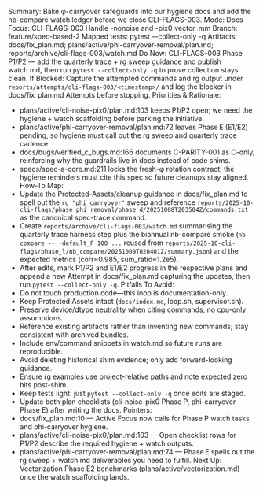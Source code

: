 Summary: Bake φ-carryover safeguards into our hygiene docs and add the nb-compare watch ledger before we close CLI-FLAGS-003.
Mode: Docs
Focus: CLI-FLAGS-003 Handle -nonoise and -pix0_vector_mm
Branch: feature/spec-based-2
Mapped tests: pytest --collect-only -q
Artifacts: docs/fix_plan.md; plans/active/phi-carryover-removal/plan.md; reports/archive/cli-flags-003/watch.md
Do Now: CLI-FLAGS-003 Phase P1/P2 — add the quarterly trace + rg sweep guidance and publish watch.md, then run `pytest --collect-only -q` to prove collection stays clean.
If Blocked: Capture the attempted commands and rg output under `reports/attempts/cli-flags-003/<timestamp>/` and log the blocker in docs/fix_plan.md Attempts before stopping.
Priorities & Rationale:
- plans/active/cli-noise-pix0/plan.md:103 keeps P1/P2 open; we need the hygiene + watch scaffolding before parking the initiative.
- plans/active/phi-carryover-removal/plan.md:72 leaves Phase E (E1/E2) pending, so hygiene must call out the rg sweep and quarterly trace cadence.
- docs/bugs/verified_c_bugs.md:166 documents C-PARITY-001 as C-only, reinforcing why the guardrails live in docs instead of code shims.
- specs/spec-a-core.md:211 locks the fresh-φ rotation contract; the hygiene reminders must cite this spec so future cleanups stay aligned.
How-To Map:
- Update the Protected-Assets/cleanup guidance in docs/fix_plan.md to spell out the `rg "phi_carryover"` sweep and reference `reports/2025-10-cli-flags/phase_phi_removal/phase_d/20251008T203504Z/commands.txt` as the canonical spec-trace command.
- Create `reports/archive/cli-flags-003/watch.md` summarising the quarterly trace harness step plus the biannual nb-compare smoke (`nb-compare -- -default_F 100 ...` reused from `reports/2025-10-cli-flags/phase_l/nb_compare/20251009T020401Z/summary.json`) and the expected metrics (corr≈0.985, sum_ratio≈1.2e5).
- After edits, mark P1/P2 and E1/E2 progress in the respective plans and append a new Attempt in docs/fix_plan.md capturing the updates, then run `pytest --collect-only -q`.
Pitfalls To Avoid:
- Do not touch production code—this loop is documentation-only.
- Keep Protected Assets intact (`docs/index.md`, loop.sh, supervisor.sh).
- Preserve device/dtype neutrality when citing commands; no cpu-only assumptions.
- Reference existing artifacts rather than inventing new commands; stay consistent with archived bundles.
- Include env/command snippets in watch.md so future runs are reproducible.
- Avoid deleting historical shim evidence; only add forward-looking guidance.
- Ensure rg examples use project-relative paths and note expected zero hits post-shim.
- Keep tests light: just `pytest --collect-only -q` once edits are staged.
- Update both plan checklists (cli-noise-pix0 Phase P, phi-carryover Phase E) after writing the docs.
Pointers:
- docs/fix_plan.md:10 — Active Focus now calls for Phase P watch tasks and phi-carryover hygiene.
- plans/active/cli-noise-pix0/plan.md:103 — Open checklist rows for P1/P2 describe the required hygiene + watch outputs.
- plans/active/phi-carryover-removal/plan.md:74 — Phase E spells out the rg sweep + watch.md deliverables you need to fulfill.
Next Up: Vectorization Phase E2 benchmarks (plans/active/vectorization.md) once the watch scaffolding lands.

